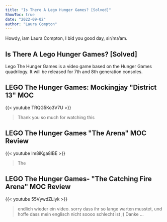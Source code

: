 ```yaml
---
title: "Is There A Lego Hunger Games? [Solved]"
ShowToc: true 
date: "2022-09-02"
author: "Laura Compton" 
---
```


Howdy, iam Laura Compton, I bid you good day, sir/ma’am.
## Is There A Lego Hunger Games? [Solved]
 Lego The Hunger Games is a video game based on the Hunger Games quadrilogy. It will be released for 7th and 8th generation consoles.

## LEGO The Hunger Games: Mockingjay "District 13" MOC
{{< youtube TRQG5Ko3V7U >}}
>Thank you so much for watching this 

## LEGO The Hunger Games "The Arena" MOC Review
{{< youtube lm8iKga8IBE >}}
>The

## LEGO The Hunger Games- "The Catching Fire Arena" MOC Review
{{< youtube 55VywdZLiyk >}}
>endlich wieder ein video. sorry dass ihr so lange warten musstet, und hoffe dass mein englisch nicht soooo schlecht ist ;) Danke ...

